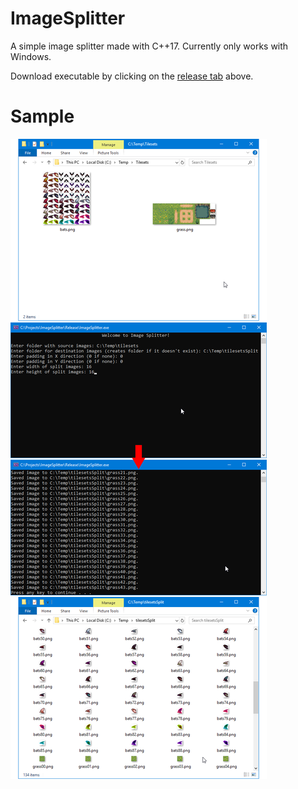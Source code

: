# ImageSplitter
A simple image splitter made with C++17. Currently only works with Windows.

Download executable by clicking on the [release tab](https://github.com/MatthewJulian/ImageSplitter/releases) above.

# Sample
![Sample](sample.png)
